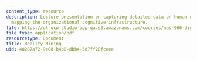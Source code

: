 ```yaml
---
content_type: resource
description: Lecture presentation on capturing detailed data on human networks and
  mapping the organizational cognitive infrastructure.
file: https://ol-ocw-studio-app-qa.s3.amazonaws.com/courses/mas-966-digital-anthropology-spring-2003/48287a729e0db4b0dbb45d7ff20fceee_eagle1.pdf
file_type: application/pdf
resourcetype: Document
title: Reality Mining
uid: 48287a72-9e0d-b4b0-dbb4-5d7ff20fceee
---
```

